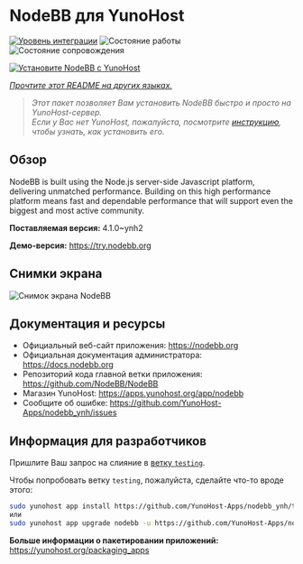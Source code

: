 <!--
Важно: этот README был автоматически сгенерирован <https://github.com/YunoHost/apps/tree/master/tools/readme_generator>
Он НЕ ДОЛЖЕН редактироваться вручную.
-->

# NodeBB для YunoHost

[![Уровень интеграции](https://apps.yunohost.org/badge/integration/nodebb)](https://ci-apps.yunohost.org/ci/apps/nodebb/)
![Состояние работы](https://apps.yunohost.org/badge/state/nodebb)
![Состояние сопровождения](https://apps.yunohost.org/badge/maintained/nodebb)

[![Установите NodeBB с YunoHost](https://install-app.yunohost.org/install-with-yunohost.svg)](https://install-app.yunohost.org/?app=nodebb)

*[Прочтите этот README на других языках.](./ALL_README.md)*

> *Этот пакет позволяет Вам установить NodeBB быстро и просто на YunoHost-сервер.*  
> *Если у Вас нет YunoHost, пожалуйста, посмотрите [инструкцию](https://yunohost.org/install), чтобы узнать, как установить его.*

## Обзор

NodeBB is built using the Node.js server-side Javascript platform, delivering unmatched performance.
Building on this high performance platform means fast and dependable performance that will support even the biggest and most active community.


**Поставляемая версия:** 4.1.0~ynh2

**Демо-версия:** <https://try.nodebb.org>

## Снимки экрана

![Снимок экрана NodeBB](./doc/screenshots/screenshot.png)

## Документация и ресурсы

- Официальный веб-сайт приложения: <https://nodebb.org>
- Официальная документация администратора: <https://docs.nodebb.org>
- Репозиторий кода главной ветки приложения: <https://github.com/NodeBB/NodeBB>
- Магазин YunoHost: <https://apps.yunohost.org/app/nodebb>
- Сообщите об ошибке: <https://github.com/YunoHost-Apps/nodebb_ynh/issues>

## Информация для разработчиков

Пришлите Ваш запрос на слияние в [ветку `testing`](https://github.com/YunoHost-Apps/nodebb_ynh/tree/testing).

Чтобы попробовать ветку `testing`, пожалуйста, сделайте что-то вроде этого:

```bash
sudo yunohost app install https://github.com/YunoHost-Apps/nodebb_ynh/tree/testing --debug
или
sudo yunohost app upgrade nodebb -u https://github.com/YunoHost-Apps/nodebb_ynh/tree/testing --debug
```

**Больше информации о пакетировании приложений:** <https://yunohost.org/packaging_apps>
